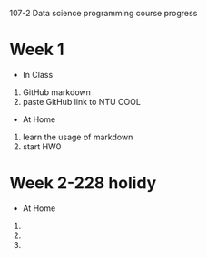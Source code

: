 107-2 Data science programming course progress

# Week 1
* In Class
1. GitHub markdown
2. paste GitHub link to NTU COOL

* At Home
1. learn the usage of markdown
2. start HW0

# Week 2-228 holidy
* At Home
1. 
2. 
3.  